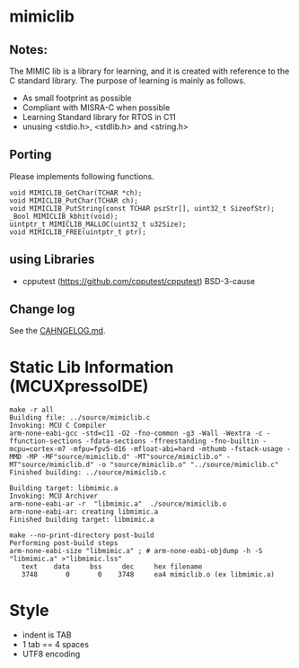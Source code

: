 # mimiclib


 ## Notes:
 The MIMIC lib is a library for learning, and it is created with reference 
 to the C standard library. The purpose of learning is mainly as follows.
 * As small footprint as possible
 * Compliant with MISRA-C when possible
 * Learning Standard library for RTOS in C11
 * unusing <stdio.h>, <stdlib.h> and <string.h>

## Porting
Please implements following functions.

```
void MIMICLIB_GetChar(TCHAR *ch);
void MIMICLIB_PutChar(TCHAR ch);
void MIMICLIB_PutString(const TCHAR pszStr[], uint32_t SizeofStr);
_Bool MIMICLIB_kbhit(void);
uintptr_t MIMICLIB_MALLOC(uint32_t u32Size);
void MIMICLIB_FREE(uintptr_t ptr);
```

 ## using Libraries
 * cpputest (https://github.com/cpputest/cpputest) BSD-3-cause
  
 ## Change log
 See the [CAHNGELOG.md](https://github.com/tkashi-github/mimiclib/blob/master/CHANGELOG.md).

# Static Lib Information (MCUXpressoIDE)
```
make -r all 
Building file: ../source/mimiclib.c
Invoking: MCU C Compiler
arm-none-eabi-gcc -std=c11 -O2 -fno-common -g3 -Wall -Wextra -c -ffunction-sections -fdata-sections -ffreestanding -fno-builtin -mcpu=cortex-m7 -mfpu=fpv5-d16 -mfloat-abi=hard -mthumb -fstack-usage -MMD -MP -MF"source/mimiclib.d" -MT"source/mimiclib.o" -MT"source/mimiclib.d" -o "source/mimiclib.o" "../source/mimiclib.c"
Finished building: ../source/mimiclib.c
 
Building target: libmimic.a
Invoking: MCU Archiver
arm-none-eabi-ar -r  "libmimic.a"  ./source/mimiclib.o   
arm-none-eabi-ar: creating libmimic.a
Finished building target: libmimic.a
 
make --no-print-directory post-build
Performing post-build steps
arm-none-eabi-size "libmimic.a" ; # arm-none-eabi-objdump -h -S "libmimic.a" >"libmimic.lss"
   text	   data	    bss	    dec	    hex	filename
   3748	      0	      0	   3748	    ea4	mimiclib.o (ex libmimic.a)
```

# Style
- indent is TAB
- 1 tab == 4 spaces
- UTF8 encoding
 